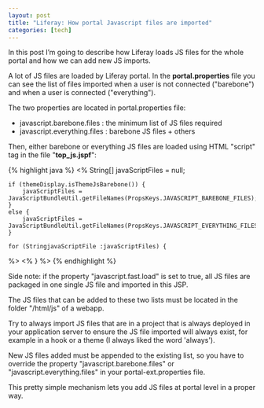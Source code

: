 ```yaml
---
layout: post
title: "Liferay: How portal Javascript files are imported"
categories: [tech]
---
```

In this post I’m going to describe how Liferay loads JS files for the whole portal and how we can add new JS imports.

A lot of JS files are loaded by Liferay portal. In the <strong>portal.properties</strong> file you can see the list of files imported when a user is not connected ("barebone") and when a user is connected ("everything").

<!--more-->

The two properties are located in portal.properties file:

<ul>
    <li>javascript.barebone.files : the minimum list of JS files required</li>
    <li>javascript.everything.files : barebone JS files + others</li>
</ul>

Then, either barebone or everything JS files are loaded using HTML "script" tag in the file "<strong>top_js.jspf</strong>":

{% highlight java %}
<%
	String[] javaScriptFiles = null;

	if (themeDisplay.isThemeJsBarebone()) {
		javaScriptFiles = JavaScriptBundleUtil.getFileNames(PropsKeys.JAVASCRIPT_BAREBONE_FILES);
	}
	else {
		javaScriptFiles = JavaScriptBundleUtil.getFileNames(PropsKeys.JAVASCRIPT_EVERYTHING_FILES);
	}

	for (StringjavaScriptFile :javaScriptFiles) {
%>
		<script src="<%= themeDisplay.getCDNHost() + themeDisplay.getPathJavaScript() %>/<%= javaScriptFile %>?t=<%= javaScriptLastModified %>" type="text/javascript"></script>
<%  } %> 
{% endhighlight %}

Side note: if the property "javascript.fast.load" is set to true, all JS files are packaged in one single JS file and imported in this JSP.

The JS files that can be added to these two lists must be located in the folder "/html/js" of a webapp.

Try to always import JS files that are in a project that is always deployed in your application server to ensure the JS file imported will always exist, for example in a hook or a theme (I always liked the word 'always').

New JS files added must be appended to the existing list, so you have to override the property "javascript.barebone.files" or "javascript.everything.files" in your portal-ext.properties file.

This pretty simple mechanism lets you add JS files at portal level in a proper way.
